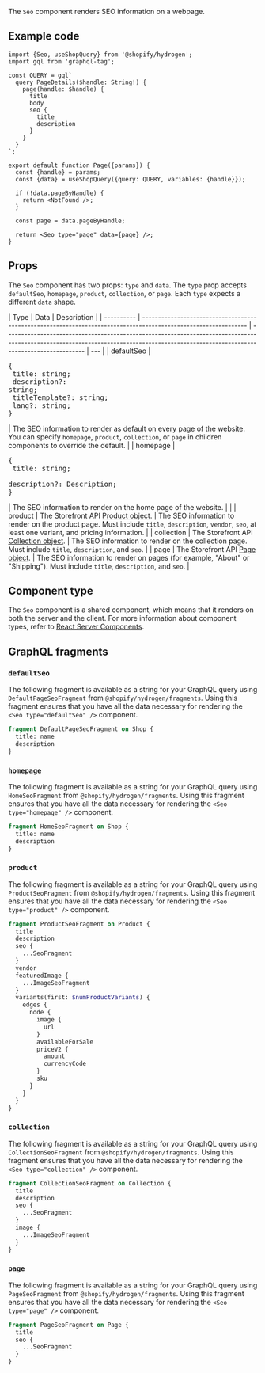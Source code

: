 <!-- This file is generated from source code in the Shopify/hydrogen repo. Edit the files in /packages/hydrogen/src/components/Seo and run 'yarn generate-docs' at the root of this repo. For more information, refer to https://github.com/Shopify/shopify-dev/blob/main/content/internal/operations/hydrogen-reference-docs.md. -->

The `Seo` component renders SEO information on a webpage.

## Example code

```tsx
import {Seo, useShopQuery} from '@shopify/hydrogen';
import gql from 'graphql-tag';

const QUERY = gql`
  query PageDetails($handle: String!) {
    page(handle: $handle) {
      title
      body
      seo {
        title
        description
      }
    }
  }
`;

export default function Page({params}) {
  const {handle} = params;
  const {data} = useShopQuery({query: QUERY, variables: {handle}});

  if (!data.pageByHandle) {
    return <NotFound />;
  }

  const page = data.pageByHandle;

  return <Seo type="page" data={page} />;
}
```

## Props

The `Seo` component has two props: `type` and `data`. The `type` prop accepts `defaultSeo`, `homepage`, `product`, `collection`, or `page`. Each `type` expects a different `data` shape.

| Type       | Data                                                                                                            | Description                                                                                                                                                                           |
| ---------- | --------------------------------------------------------------------------------------------------------------- | ------------------------------------------------------------------------------------------------------------------------------------------------------------------------------------- | --- |
| defaultSeo | <pre>{ <br> title: string; <br> description?: string;<br> titleTemplate?: string;<br> lang?: string;<br>}</pre> | The SEO information to render as default on every page of the website. You can specify `homepage`, `product`, `collection`, or `page` in children components to override the default. |
| homepage   | <pre>{ <br> title: string; <br> description?: Description;<br>}</pre>                                           | The SEO information to render on the home page of the website.                                                                                                                        |     |
| product    | The Storefront API [Product object](/api/storefront/reference/common-objects/product).                          | The SEO information to render on the product page. Must include `title`, `description`, `vendor`, `seo`, at least one variant, and pricing information.                               |
| collection | The Storefront API [Collection object](/api/storefront/reference/common-objects/collection).                    | The SEO information to render on the collection page. Must include `title`, `description`, and `seo`.                                                                                 |
| page       | The Storefront API [Page object](/api/storefront/2022-04/objects/page).                                         | The SEO information to render on pages (for example, "About" or "Shipping"). Must include `title`, `description`, and `seo`.                                                          |

## Component type

The `Seo` component is a shared component, which means that it renders on both the server and the client. For more information about component types, refer to [React Server Components](/custom-storefronts/hydrogen/framework/react-server-components).

## GraphQL fragments

### `defaultSeo`

The following fragment is available as a string for your GraphQL query using `DefaultPageSeoFragment` from `@shopify/hydrogen/fragments`. Using this fragment ensures that you have all the data necessary for rendering the `<Seo type="defaultSeo" />` component.

```graphql
fragment DefaultPageSeoFragment on Shop {
  title: name
  description
}
```

### `homepage`

The following fragment is available as a string for your GraphQL query using `HomeSeoFragment` from `@shopify/hydrogen/fragments`. Using this fragment ensures that you have all the data necessary for rendering the `<Seo type="homepage" />` component.

```graphql
fragment HomeSeoFragment on Shop {
  title: name
  description
}
```

### `product`

The following fragment is available as a string for your GraphQL query using `ProductSeoFragment` from `@shopify/hydrogen/fragments`. Using this fragment ensures that you have all the data necessary for rendering the `<Seo type="product" />` component.

```graphql
fragment ProductSeoFragment on Product {
  title
  description
  seo {
    ...SeoFragment
  }
  vendor
  featuredImage {
    ...ImageSeoFragment
  }
  variants(first: $numProductVariants) {
    edges {
      node {
        image {
          url
        }
        availableForSale
        priceV2 {
          amount
          currencyCode
        }
        sku
      }
    }
  }
}
```

### `collection`

The following fragment is available as a string for your GraphQL query using `CollectionSeoFragment` from `@shopify/hydrogen/fragments`. Using this fragment ensures that you have all the data necessary for rendering the `<Seo type="collection" />` component.

```graphql
fragment CollectionSeoFragment on Collection {
  title
  description
  seo {
    ...SeoFragment
  }
  image {
    ...ImageSeoFragment
  }
}
```

### `page`

The following fragment is available as a string for your GraphQL query using `PageSeoFragment` from `@shopify/hydrogen/fragments`. Using this fragment ensures that you have all the data necessary for rendering the `<Seo type="page" />` component.

```graphql
fragment PageSeoFragment on Page {
  title
  seo {
    ...SeoFragment
  }
}
```

